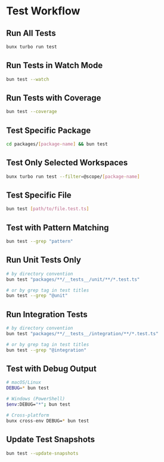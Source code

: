 # Test Workflow

## Run All Tests

```bash
bunx turbo run test
```

## Run Tests in Watch Mode

```bash
bun test --watch
```

## Run Tests with Coverage

```bash
bun test --coverage
```

## Test Specific Package

```bash
cd packages/[package-name] && bun test
```

## Test Only Selected Workspaces

```bash
bunx turbo run test --filter=@scope/[package-name]
```

## Test Specific File

```bash
bun test [path/to/file.test.ts]
```

## Test with Pattern Matching

```bash
bun test --grep "pattern"
```

## Run Unit Tests Only

```bash
# by directory convention
bun test "packages/**/__tests__/unit/**/*.test.ts"

# or by grep tag in test titles
bun test --grep "@unit"
```

## Run Integration Tests

```bash
# by directory convention
bun test "packages/**/__tests__/integration/**/*.test.ts"

# or by grep tag in test titles
bun test --grep "@integration"
```

## Test with Debug Output

```bash
# macOS/Linux
DEBUG=* bun test

# Windows (PowerShell)
$env:DEBUG="*"; bun test

# Cross-platform
bunx cross-env DEBUG=* bun test
```

## Update Test Snapshots

```bash
bun test --update-snapshots
```
